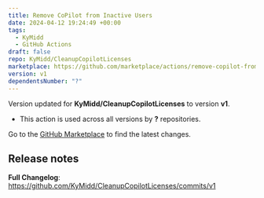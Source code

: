 ```yaml
---
title: Remove CoPilot from Inactive Users
date: 2024-04-12 19:24:49 +00:00
tags:
  - KyMidd
  - GitHub Actions
draft: false
repo: KyMidd/CleanupCopilotLicenses
marketplace: https://github.com/marketplace/actions/remove-copilot-from-inactive-users
version: v1
dependentsNumber: "?"
---
```



Version updated for **KyMidd/CleanupCopilotLicenses** to version **v1**.
- This action is used across all versions by **?** repositories.

Go to the [GitHub Marketplace](https://github.com/marketplace/actions/remove-copilot-from-inactive-users) to find the latest changes.

## Release notes

**Full Changelog**: https://github.com/KyMidd/CleanupCopilotLicenses/commits/v1

